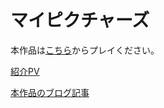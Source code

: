 # マイピクチャーズ

本作品は[こちら](https://yodai49.github.io/mypic/index.html)からプレイください。

[紹介PV](https://www.youtube.com/watch?v=Vd37_-uKh5M)

[本作品のブログ記事](https://trap.jp/p/77b5b9ff-fe6a-4d68-9f3f-2774ded444f5/)
